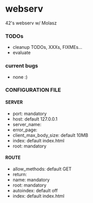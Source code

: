 # webserv
42's webserv w/ Molasz

### TODOs

* cleanup TODOs, XXXs, FIXMEs...
* evaluate

### current bugs

* none :)

### CONFIGURATION FILE

#### SERVER
* port: mandatory
* host: default 127.0.0.1
* server\_name:
* error\_page:
* client\_max\_body\_size: default 10MB
* index: default index.html
* root: mandatory

#### ROUTE
* allow\_methods: default GET
* return:
* name: mandatory
* root: mandatory
* autoindex: default off
* index: default index.html

